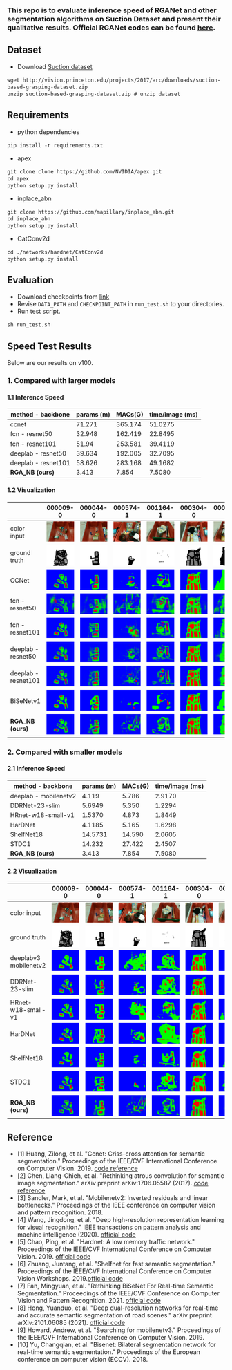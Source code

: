 ###  **This repo is to evaluate inference speed of RGANet and other segmentation algorithms on Suction Dataset and present their qualitative results. Official RGANet codes can be found** [here](https://github.com/dunknowcoding/RGANet.git).

## Dataset
* Download [Suction dataset](http://arc.cs.princeton.edu)
```
wget http://vision.princeton.edu/projects/2017/arc/downloads/suction-based-grasping-dataset.zip
unzip suction-based-grasping-dataset.zip # unzip dataset
```
## Requirements
* python dependencies
```
pip install -r requirements.txt
```
* apex
```
git clone clone https://github.com/NVIDIA/apex.git
cd apex
python setup.py install
```
* inplace_abn
```
git clone https://github.com/mapillary/inplace_abn.git
cd inplace_abn
python setup.py install
```
* CatConv2d
```
cd ./networks/hardnet/CatConv2d
python setup.py install
```
## Evaluation
* Download checkpoints from [link](https://drive.google.com/file/d/12cfo5IRFptFk-FcnJxc6cXBqE-Gf1FyE/view?usp=sharing)
* Revise ```DATA_PATH``` and ```CHECKPOINT_PATH``` in ```run_test.sh``` to your directories.
* Run test script.
```
sh run_test.sh
```

## Speed Test Results
Below are our results on v100.
### 1. Compared with larger models
#### 1.1 Inference Speed

| method - backbone     | params (m) | MACs(G) | time/image (ms)     |  
|-----------------------|------------|---------|---------------------|
| ccnet                 | 71.271     | 365.174 | 51.0275             |
| fcn - resnet50        | 32.948     | 162.419 | 22.8495             |
| fcn - resnet101       | 51.94      | 253.581 | 39.4119             |
| deeplab - resnet50    | 39.634     | 192.005 | 32.7095             |
| deeplab - resnet101   | 58.626     | 283.168 | 49.1682             | 
| **RGA_NB (ours)**     | 3.413      | 7.854   | 7.5080              |

#### 1.2 Visualization
|                       | 000009-0 | 000044-0 | 000574-1 | 001164-1 | 000304-0 | 000764-1 |
|-----------------------|--------|--------|--------|--------|--------|--------|
| color input           |![](images/000009-0.png) |![](images/000044-0.png)  |![](images/000574-1.png)   |![](images/001164-1.png)   |![](images/000304-0.png)        |![](images/000764-1.png)        |
| ground truth          |![](images/gt_000009-0.png) |![](images/gt_000044-0.png)  |![](images/gt_000574-1.png)   |![](images/gt_001164-1.png)   |![](images/gt_000304-0.png)        |![](images/gt_000764-1.png)        |
| CCNet                 |![](images/ccnet_2.png)         |![](images/ccnet_9.png)      |![](images/ccnet_115.png)       |![](images/ccnet_233.png)        |![](images/ccnet_61.png)       |![](images/ccnet_153.png)        |
| fcn - resnet50        |![](images/FCN_resnet50_2.png)  |![](images/FCN_resnet50_9.png)  |![](images/FCN_resnet50_115.png)|![](images/FCN_resnet50_233.png) |![](images/FCN_resnet50_61.png)|![](images/FCN_resnet50_153.png) |
| fcn - resnet101       |![](images/FCN_resnet101_2.png) |![](images/FCN_resnet101_9.png) |![](images/FCN_resnet101_115.png)|![](images/FCN_resnet101_233.png)  |![](images/FCN_resnet101_61.png)|![](images/FCN_resnet101_153.png)  |
| deeplab - resnet50    |![](images/DeepLabv3_resnet50_2.png)  |![](images/DeepLabv3_resnet50_9.png)  |![](images/DeepLabv3_resnet50_115.png)  |![](images/DeepLabv3_resnet50_233.png)  |![](images/DeepLabv3_resnet50_61.png)  |![](images/DeepLabv3_resnet50_153.png)  |
| deeplab - resnet101    |![](images/Deeplabv3_resnet101_2.png)  |![](images/Deeplabv3_resnet101_9.png)  |![](images/Deeplabv3_resnet101_115.png)  |![](images/Deeplabv3_resnet101_233.png)  |![](images/Deeplabv3_resnet101_61.png)  |![](images/Deeplabv3_resnet101_153.png)  |
| BiSeNetv1              |![](images/BiSeNetv1_2.png)         |![](images/BiSeNetv1_9.png)      |![](images/BiSeNetv1_115.png)       |![](images/BiSeNetv1_233.png)        |![](images/BiSeNetv1_61.png)       |![](images/BiSeNetv1_153.png)        |
| **RGA_NB (ours)**      |![](images/RGANet_NB_2.png)    |![](images/RGANet_NB_9.png)  |![](images/RGANet_NB_115.png)      |![](images/RGANet_NB_233.png)        |![](images/RGANet_NB_61.png)      |![](images/RGANet_NB_153.png)        |


### 2. Compared with smaller models
#### 2.1 Inference Speed
| method - backbone     | params (m) | MACs(G) | time/image (ms)     |  
|-----------------------|------------|---------|---------------------|
| deeplab - mobilenetv2 | 4.119      | 5.786   | 2.9170              |
| DDRNet-23-slim        | 5.6949     | 5.350   | 1.2294              |
| HRnet-w18-small-v1    | 1.5370     | 4.873   | 1.8449              |
| HarDNet               | 4.1185     | 5.165   | 1.6298              |
| ShelfNet18            | 14.5731    | 14.590  | 2.0605              |
| STDC1                 | 14.232     | 27.422  | 2.4507              |
| **RGA_NB (ours)**     | 3.413      | 7.854   | 7.5080              |

#### 2.2 Visualization
|                       | 000009-0 | 000044-0 | 000574-1 | 001164-1 | 000304-0 | 000764-1 |
|-----------------------|--------|--------|--------|--------|--------|--------|
| color input           |![](images/000009-0.png) |![](images/000044-0.png)  |![](images/000574-1.png)   |![](images/001164-1.png)   |![](images/000304-0.png)        |![](images/000764-1.png)        |
| ground truth          |![](images/gt_000009-0.png) |![](images/gt_000044-0.png)  |![](images/gt_000574-1.png)   |![](images/gt_001164-1.png)   |![](images/gt_000304-0.png)        |![](images/gt_000764-1.png)        |
| deeplabv3 mobilenetv2 |![](images/deeplabv3_mobilenetv2_2.png) |![](images/deeplabv3_mobilenetv2_9.png)    |![](images/deeplabv3_mobilenetv2_115.png)       |![](images/deeplabv3_mobilenetv2_233.png)        |![](images/deeplabv3_mobilenetv2_61.png)       |![](images/deeplabv3_mobilenetv2_153.png)        |
| DDRNet-23-slim        |![](images/DDRNet_2.png) |![](images/DDRNet_9.png) |![](images/DDRNet_115.png)|![](images/DDRNet_233.png)  |![](images/DDRNet_61.png)|![](images/DDRNet_153.png)  |
| HRnet-w18-small-v1    |![](images/HRNet_2.png)  |![](images/HRNet_9.png)  |![](images/HRNet_115.png)  |![](images/HRNet_233.png)  |![](images/HRNet_61.png)  |![](images/HRNet_153.png)  |
| HarDNet               |![](images/HARDNet_2.png)  |![](images/HARDNet_9.png)  |![](images/HARDNet_115.png)  |![](images/HARDNet_233.png)  |![](images/HARDNet_61.png)  |![](images/HARDNet_153.png)  |
| ShelfNet18            |![](images/ShelfNet_2.png)  |![](images/ShelfNet_9.png)  |![](images/ShelfNet_115.png)  |![](images/ShelfNet_233.png)  |![](images/ShelfNet_61.png)  |![](images/ShelfNet_153.png)  |
| STDC1                 |![](images/stdc_2.png)  |![](images/stdc_9.png)  |![](images/stdc_115.png)  |![](images/stdc_233.png)  |![](images/stdc_61.png)  |![](images/stdc_153.png)  |
| **RGA_NB (ours)**      |![](images/RGANet_NB_2.png)    |![](images/RGANet_NB_9.png)  |![](images/RGANet_NB_115.png)      |![](images/RGANet_NB_233.png)        |![](images/RGANet_NB_61.png)      |![](images/RGANet_NB_153.png)        |


## Reference
* [1] Huang, Zilong, et al. "Ccnet: Criss-cross attention for semantic segmentation." Proceedings of the IEEE/CVF International Conference on Computer Vision. 2019. [code reference](https://github.com/Serge-weihao/CCNet-Pure-Pytorch)
* [2] Chen, Liang-Chieh, et al. "Rethinking atrous convolution for semantic image segmentation." arXiv preprint arXiv:1706.05587 (2017). [code reference](https://github.com/zym1119/DeepLabv3_MobileNetv2_PyTorch)
* [3] Sandler, Mark, et al. "Mobilenetv2: Inverted residuals and linear bottlenecks." Proceedings of the IEEE conference on computer vision and pattern recognition. 2018.
* [4] Wang, Jingdong, et al. "Deep high-resolution representation learning for visual recognition." IEEE transactions on pattern analysis and machine intelligence (2020). [official code](https://github.com/HRNet/HRNet-Semantic-Segmentation/tree/pytorch-v1.1)
* [5] Chao, Ping, et al. "Hardnet: A low memory traffic network." Proceedings of the IEEE/CVF International Conference on Computer Vision. 2019. [official code](https://github.com/PingoLH/Pytorch-HarDNet)
* [6] Zhuang, Juntang, et al. "Shelfnet for fast semantic segmentation." Proceedings of the IEEE/CVF International Conference on Computer Vision Workshops. 2019.[official code](https://github.com/juntang-zhuang/ShelfNet)
* [7] Fan, Mingyuan, et al. "Rethinking BiSeNet For Real-time Semantic Segmentation." Proceedings of the IEEE/CVF Conference on Computer Vision and Pattern Recognition. 2021. [official code](https://github.com/MichaelFan01/STDC-Seg)
* [8] Hong, Yuanduo, et al. "Deep dual-resolution networks for real-time and accurate semantic segmentation of road scenes." arXiv preprint arXiv:2101.06085 (2021). [official code](https://github.com/ydhongHIT/DDRNet)
* [9] Howard, Andrew, et al. "Searching for mobilenetv3." Proceedings of the IEEE/CVF International Conference on Computer Vision. 2019.
* [10] Yu, Changqian, et al. "Bisenet: Bilateral segmentation network for real-time semantic segmentation." Proceedings of the European conference on computer vision (ECCV). 2018.
